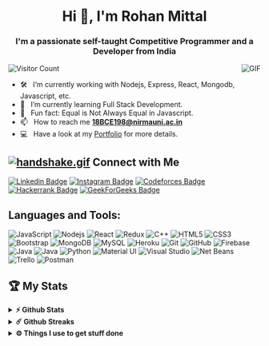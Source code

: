 <h1 align="center">Hi 👋, I'm Rohan Mittal</h1>

<h3 align="center">I'm a passionate self-taught Competitive Programmer and a Developer from India</h3>


<img align="right" alt="GIF" src="https://media.giphy.com/media/3oriO7A7bt1wsEP4cw/giphy.gif" />

![Visitor Count](https://profile-counter.glitch.me/{rohanmittal1366}/count.svg)

- 🛠  &nbsp; I’m currently working with Nodejs, Express, React, Mongodb, Javascript, etc.
- 🚀 &nbsp; I’m currently learning Full Stack Development.
- 👾 &nbsp; Fun fact: Equal is Not Always Equal in Javascript.
- 📫 &nbsp; How to reach me **18BCE198@nirmauni.ac.in**
- 💻 &nbsp; Have a look at my [Portfolio](https://www.rohanmittal.me/) for more details.

## [![handshake.gif](https://s4.gifyu.com/images/handshake.gif)](https://gifyu.com/image/Zy2f) Connect with Me


[![Linkedin Badge](https://img.shields.io/badge/-LinkedIn-0e76a8?style=flat-square&logo=HackerRank&logoColor=white)](https://linkedin.com/in/rohanmittal1366)
[![Instagram Badge](https://img.shields.io/badge/-Instagram-e4405f?style=flat-square&logo=HackerRank&logoColor=white)](https://instagram.com/rohan_._mittal)
[![Codeforces Badge](https://img.shields.io/badge/-Codeforces-4545cd?style=flat-square&logo=HackerRank&logoColor=white)](https://codeforces.com/profile/rohan_mittal)
[![Hackerrank Badge](https://img.shields.io/badge/-Hackerrank-7845ac?style=flat-square&logo=HackerRank&logoColor=white)](https://www.hackerrank.com/rohanmittal1366)
[![GeekForGeeks Badge](https://img.shields.io/badge/-geeks_for_geeks-ssdw45?style=flat-square&logo=geeksforgeeks&logoColor=white)](https://auth.geeksforgeeks.org/user/rohanmittal1366)



<h2 align="left">Languages and Tools:</h2>

![JavaScript](https://img.shields.io/badge/-JavaScript-black?style=flat-square&logo=javascript)
![Nodejs](https://img.shields.io/badge/-Nodejs-black?style=flat-square&logo=Node.js)
![React](https://img.shields.io/badge/-React-black?style=flat-square&logo=react)
![Redux](https://img.shields.io/badge/redux-%23593d88.svg?style=flat-square&logo=redux&logoColor=white)
![C++](https://img.shields.io/badge/-C++-00599C?style=flat-square&logo=c)
![HTML5](https://img.shields.io/badge/-HTML5-E34F26?style=flat-square&logo=html5&logoColor=white)
![CSS3](https://img.shields.io/badge/-CSS3-1572B6?style=flat-square&logo=css3)
![Bootstrap](https://img.shields.io/badge/-Bootstrap-563D7C?style=flat-square&logo=bootstrap)
![MongoDB](https://img.shields.io/badge/-MongoDB-black?style=flat-square&logo=mongodb)
![MySQL](https://img.shields.io/badge/-MySQL-black?style=flat-square&logo=mysql)
![Heroku](https://img.shields.io/badge/-Heroku-430098?style=flat-square&logo=heroku)
![Git](https://img.shields.io/badge/-Git-black?style=flat-square&logo=git)
![GitHub](https://img.shields.io/badge/-GitHub-181717?style=flat-square&logo=github)
![Firebase](https://img.shields.io/badge/Firebase-%23039BE5.svg?style=flat-square&logo=firebase)
![Java](https://img.shields.io/badge/Java-%23ED8B00.svg?style=flat-square&logo=java&logoColor=white)
![Java](https://img.shields.io/badge/PHP-%23777BB4.svg?style=flat-square&logo=php&logoColor=white)
![Python](https://img.shields.io/badge/python-%2314354C.svg?style=flat-square&logo=python&logoColor=white)
![Material UI](https://img.shields.io/badge/Material_UI-%230081CB.svg?style=flat-square&logo=material-ui&logoColor=white)
![Visual Studio](https://img.shields.io/badge/VisualStudio-5C2D91.svg?style=flat-square&logo=visual-studio&logoColor=white)
![Net Beans](https://img.shields.io/badge/NetBeansIDE-1B6AC6.svg?style=flat-square&logo=apache-netbeans-ide&logoColor=white)
![Trello](https://img.shields.io/badge/Trello-%23026AA7.svg?style=flat-square&logo=Trello&logoColor=white)
![Postman](https://img.shields.io/badge/Postman-FF6C37?style=flat-square&logo=postman&logoColor=red)



## 🏆&nbsp;My Stats
<!-- <p align="center">
<a href="https://github.com/rohanmittal1366">
  <img height="180em" src="https://github-readme-stats.vercel.app/api?username=rohanmittal1366&show_icons=true&theme=algolia&include_all_commits=true&count_private=true" />
  <img height="180em" src="https://github-readme-stats-eight-theta.vercel.app/api/top-langs/?username=rohanmittal1366&layout=compact&langs_count=8&theme=algolia"/>
  <img align="center" src="https://github-readme-streak-stats.herokuapp.com/?user=rohanmittal1366&" alt="rohanmittal1366" />
  </a>
</p> -->

<details>	
  <summary><b>⚡ Github Stats</b></summary>

  <br />
  <p align="center">
  <a href="https://github.com/rohanmittal1366">
  <img height="180em" src="https://github-readme-stats.vercel.app/api?username=rohanmittal1366&show_icons=true&theme=algolia&include_all_commits=true&count_private=true" />
  <img height="180em" src="https://github-readme-stats-eight-theta.vercel.app/api/top-langs/?username=rohanmittal1366&layout=compact&langs_count=8&theme=algolia"/>
  </a>
    </p>
</details>

<details>	
  <summary><b>☄️ Github Streaks</b></summary>

  <br />
  <p align="center">
 <a href="https://github.com/rohanmittal1366">
  <img align="center" src="https://github-readme-streak-stats.herokuapp.com/?user=rohanmittal1366&" alt="rohanmittal1366" />
  </a>
  </p>
</details>

 
<details>	
  <br />
  <summary><b>⚙️ Things I use to get stuff done</b></summary>
  	<ul>
  	    <li><b>OS:</b> Windows 10</li>
	    <li><b>Laptop: </b> Asus A15 </li>
  	    <li><b>Browser: </b> Google Chrome</li>
	    <li><b>Code Editor:</b> VSCode - The best editor out there.</li>
	    <li><b>To Stay Updated:</b> Dev.io, Linkedin and Read something great</li>
	    <br />
	</ul>	
</details>
